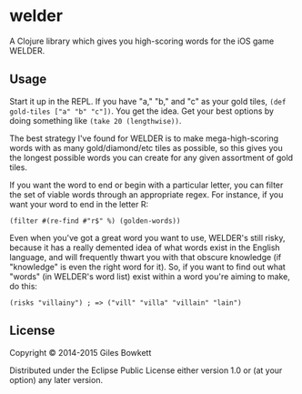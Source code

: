 # welder

A Clojure library which gives you high-scoring words for the iOS game WELDER.

## Usage

Start it up in the REPL. If you have "a," "b," and "c" as your gold tiles,
`(def gold-tiles ["a" "b" "c"])`. You get the idea. Get your best options by
doing something like `(take 20 (lengthwise))`.

The best strategy I've found for WELDER is to make mega-high-scoring words
with as many gold/diamond/etc tiles as possible, so this gives you the longest
possible words you can create for any given assortment of gold tiles.

If you want the word to end or begin with a particular letter, you can filter
the set of viable words through an appropriate regex. For instance, if you want
your word to end in the letter R:

    (filter #(re-find #"r$" %) (golden-words))

Even when you've got a great word you want to use, WELDER's still risky, because
it has a really demented idea of what words exist in the English language, and
will frequently thwart you with that obscure knowledge (if "knowledge" is even
the right word for it). So, if you want to find out what "words" (in WELDER's
word list) exist within a word you're aiming to make, do this:

    (risks "villainy") ; => ("vill" "villa" "villain" "lain")

## License

Copyright © 2014-2015 Giles Bowkett

Distributed under the Eclipse Public License either version 1.0 or (at
your option) any later version.

